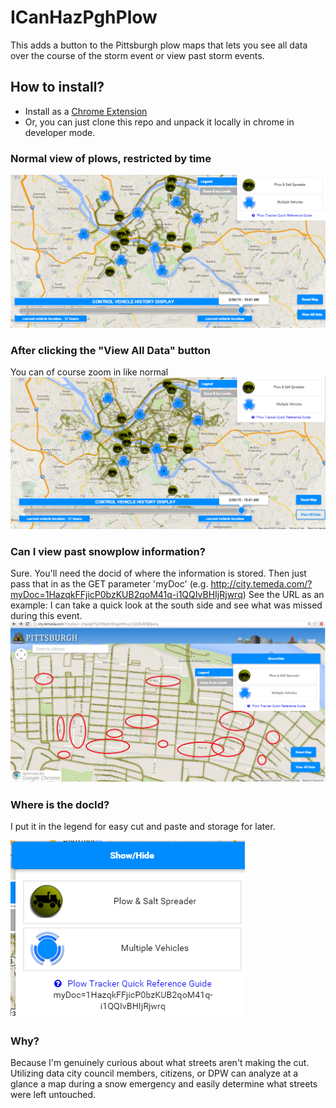 # ICanHazPghPlow
This adds a button to the Pittsburgh plow maps that lets you see all data over the course of the storm event or view past storm events.

## How to install? 
* Install as a [Chrome Extension](https://chrome.google.com/webstore/detail/icanhazpghplow/hecnkipdakpeciljiompkdmjjaccfcnp?hl=en-US&gl=US)
* Or, you can just clone this repo and unpack it locally in chrome in developer mode.

### Normal view of plows, restricted by time
![Alt text](/screenshots/normalview.png?raw=true "Normal Plow View")

### After clicking the "View All Data" button
You can of course zoom in like normal
![Alt text](/screenshots/allview.png?raw=true "After Clicking Button")

### Can I view past snowplow information?
Sure. You'll need the docid of where the information is stored. Then just pass that in as the GET parameter 'myDoc' (e.g. http://city.temeda.com/?myDoc=1HazqkFFjicP0bzKUB2qoM41q-i1QQIvBHIjRjwrq) See the URL as an example: I can take a quick look at the south side and see what was missed during this event.
![Alt text](/screenshots/mydoc.png?raw=true "Viewing Past Storm Event (missing salted roads circled)")

### Where is the docId?
I put it in the legend for easy cut and paste and storage for later.

![Alt text](/screenshots/legendWithDoc.png?raw=true "Legend (with myDoc)")

### Why?
Because I'm genuinely curious about what streets aren't making the cut. Utilizing data city council members, citizens, or DPW can analyze at a glance a map during a snow emergency and easily determine what streets were left untouched.
